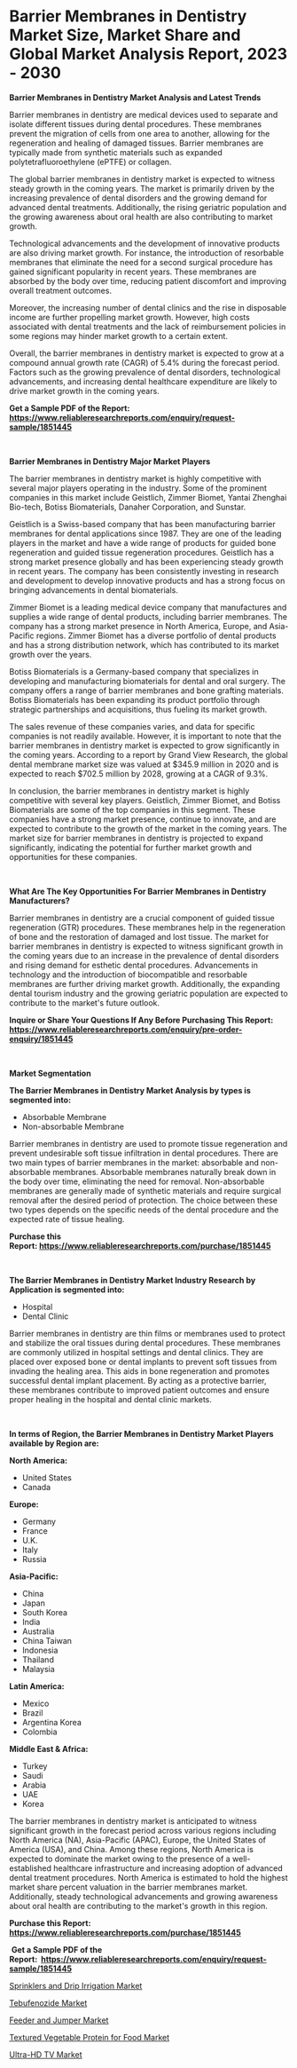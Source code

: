 <p><h1>Barrier Membranes in Dentistry Market Size, Market Share and Global Market Analysis Report, 2023 - 2030</h1></p><p><strong>Barrier Membranes in Dentistry Market Analysis and Latest Trends</strong></p>
<p><p>Barrier membranes in dentistry are medical devices used to separate and isolate different tissues during dental procedures. These membranes prevent the migration of cells from one area to another, allowing for the regeneration and healing of damaged tissues. Barrier membranes are typically made from synthetic materials such as expanded polytetrafluoroethylene (ePTFE) or collagen.</p><p>The global barrier membranes in dentistry market is expected to witness steady growth in the coming years. The market is primarily driven by the increasing prevalence of dental disorders and the growing demand for advanced dental treatments. Additionally, the rising geriatric population and the growing awareness about oral health are also contributing to market growth.</p><p>Technological advancements and the development of innovative products are also driving market growth. For instance, the introduction of resorbable membranes that eliminate the need for a second surgical procedure has gained significant popularity in recent years. These membranes are absorbed by the body over time, reducing patient discomfort and improving overall treatment outcomes.</p><p>Moreover, the increasing number of dental clinics and the rise in disposable income are further propelling market growth. However, high costs associated with dental treatments and the lack of reimbursement policies in some regions may hinder market growth to a certain extent.</p><p>Overall, the barrier membranes in dentistry market is expected to grow at a compound annual growth rate (CAGR) of 5.4% during the forecast period. Factors such as the growing prevalence of dental disorders, technological advancements, and increasing dental healthcare expenditure are likely to drive market growth in the coming years.</p></p>
<p><strong>Get a Sample PDF of the Report:&nbsp; <a href="https://www.reliableresearchreports.com/enquiry/request-sample/1851445">https://www.reliableresearchreports.com/enquiry/request-sample/1851445</a></strong></p>
<p>&nbsp;</p>
<p><strong>Barrier Membranes in Dentistry Major Market Players</strong></p>
<p><p>The barrier membranes in dentistry market is highly competitive with several major players operating in the industry. Some of the prominent companies in this market include Geistlich, Zimmer Biomet, Yantai Zhenghai Bio-tech, Botiss Biomaterials, Danaher Corporation, and Sunstar.</p><p>Geistlich is a Swiss-based company that has been manufacturing barrier membranes for dental applications since 1987. They are one of the leading players in the market and have a wide range of products for guided bone regeneration and guided tissue regeneration procedures. Geistlich has a strong market presence globally and has been experiencing steady growth in recent years. The company has been consistently investing in research and development to develop innovative products and has a strong focus on bringing advancements in dental biomaterials.</p><p>Zimmer Biomet is a leading medical device company that manufactures and supplies a wide range of dental products, including barrier membranes. The company has a strong market presence in North America, Europe, and Asia-Pacific regions. Zimmer Biomet has a diverse portfolio of dental products and has a strong distribution network, which has contributed to its market growth over the years.</p><p>Botiss Biomaterials is a Germany-based company that specializes in developing and manufacturing biomaterials for dental and oral surgery. The company offers a range of barrier membranes and bone grafting materials. Botiss Biomaterials has been expanding its product portfolio through strategic partnerships and acquisitions, thus fueling its market growth.</p><p>The sales revenue of these companies varies, and data for specific companies is not readily available. However, it is important to note that the barrier membranes in dentistry market is expected to grow significantly in the coming years. According to a report by Grand View Research, the global dental membrane market size was valued at $345.9 million in 2020 and is expected to reach $702.5 million by 2028, growing at a CAGR of 9.3%.</p><p>In conclusion, the barrier membranes in dentistry market is highly competitive with several key players. Geistlich, Zimmer Biomet, and Botiss Biomaterials are some of the top companies in this segment. These companies have a strong market presence, continue to innovate, and are expected to contribute to the growth of the market in the coming years. The market size for barrier membranes in dentistry is projected to expand significantly, indicating the potential for further market growth and opportunities for these companies.</p></p>
<p>&nbsp;</p>
<p><strong>What Are The Key Opportunities For Barrier Membranes in Dentistry Manufacturers?</strong></p>
<p><p>Barrier membranes in dentistry are a crucial component of guided tissue regeneration (GTR) procedures. These membranes help in the regeneration of bone and the restoration of damaged and lost tissue. The market for barrier membranes in dentistry is expected to witness significant growth in the coming years due to an increase in the prevalence of dental disorders and rising demand for esthetic dental procedures. Advancements in technology and the introduction of biocompatible and resorbable membranes are further driving market growth. Additionally, the expanding dental tourism industry and the growing geriatric population are expected to contribute to the market's future outlook.</p></p>
<p><strong>Inquire or Share Your Questions If Any Before Purchasing This Report: <a href="https://www.reliableresearchreports.com/enquiry/pre-order-enquiry/1851445">https://www.reliableresearchreports.com/enquiry/pre-order-enquiry/1851445</a></strong></p>
<p>&nbsp;</p>
<p><strong>Market Segmentation</strong></p>
<p><strong>The Barrier Membranes in Dentistry Market Analysis by types is segmented into:</strong></p>
<p><ul><li>Absorbable Membrane</li><li>Non-absorbable Membrane</li></ul></p>
<p><p>Barrier membranes in dentistry are used to promote tissue regeneration and prevent undesirable soft tissue infiltration in dental procedures. There are two main types of barrier membranes in the market: absorbable and non-absorbable membranes. Absorbable membranes naturally break down in the body over time, eliminating the need for removal. Non-absorbable membranes are generally made of synthetic materials and require surgical removal after the desired period of protection. The choice between these two types depends on the specific needs of the dental procedure and the expected rate of tissue healing.</p></p>
<p><strong>Purchase this Report:&nbsp;<a href="https://www.reliableresearchreports.com/purchase/1851445">https://www.reliableresearchreports.com/purchase/1851445</a></strong></p>
<p>&nbsp;</p>
<p><strong>The Barrier Membranes in Dentistry Market Industry Research by Application is segmented into:</strong></p>
<p><ul><li>Hospital</li><li>Dental Clinic</li></ul></p>
<p><p>Barrier membranes in dentistry are thin films or membranes used to protect and stabilize the oral tissues during dental procedures. These membranes are commonly utilized in hospital settings and dental clinics. They are placed over exposed bone or dental implants to prevent soft tissues from invading the healing area. This aids in bone regeneration and promotes successful dental implant placement. By acting as a protective barrier, these membranes contribute to improved patient outcomes and ensure proper healing in the hospital and dental clinic markets.</p></p>
<p>&nbsp;</p>
<p><strong>In terms of Region, the Barrier Membranes in Dentistry Market Players available by Region are:</strong></p>
<p>
    <p> <strong> North America: </strong>
        <ul>
            <li>United States</li>
            <li>Canada</li>
        </ul>
        </p> 
    <p> <strong> Europe: </strong>
        <ul>
            <li>Germany</li>
            <li>France</li>
            <li>U.K.</li>
            <li>Italy</li>
            <li>Russia</li>
        </ul>
        </p> 
    <p> <strong> Asia-Pacific: </strong>
        <ul>
            <li>China</li>
            <li>Japan</li>
            <li>South Korea</li>
            <li>India</li>
            <li>Australia</li>
            <li>China Taiwan</li>
            <li>Indonesia</li>
            <li>Thailand</li>
            <li>Malaysia</li>
        </ul>
        </p> 
    <p> <strong> Latin America: </strong>
        <ul>
            <li>Mexico</li>
            <li>Brazil</li>
            <li>Argentina Korea</li>
            <li>Colombia</li>
        </ul>
        </p> 
    <p> <strong> Middle East & Africa: </strong>
        <ul>
            <li>Turkey</li>
            <li>Saudi</li>
            <li>Arabia</li>
            <li>UAE</li>
            <li>Korea</li>
        </ul>
    </p>
    </p>
<p><p>The barrier membranes in dentistry market is anticipated to witness significant growth in the forecast period across various regions including North America (NA), Asia-Pacific (APAC), Europe, the United States of America (USA), and China. Among these regions, North America is expected to dominate the market owing to the presence of a well-established healthcare infrastructure and increasing adoption of advanced dental treatment procedures. North America is estimated to hold the highest market share percent valuation in the barrier membranes market. Additionally, steady technological advancements and growing awareness about oral health are contributing to the market's growth in this region.</p></p>
<p><strong>Purchase this Report: <a href="https://www.reliableresearchreports.com/purchase/1851445">https://www.reliableresearchreports.com/purchase/1851445</a></strong></p>
<p>&nbsp;<strong>Get a Sample PDF of the Report:&nbsp;&nbsp;<a href="https://www.reliableresearchreports.com/enquiry/request-sample/1851445">https://www.reliableresearchreports.com/enquiry/request-sample/1851445</a></strong></p>
<p><strong></strong></p>
<p><p><a href="https://medium.com/@candaceking17/sprinklers-and-drip-irrigation-market-size-reveals-the-best-marketing-channels-in-global-industry-72e4a6df1273">Sprinklers and Drip Irrigation Market</a></p><p><a href="https://www.linkedin.com/pulse/tebufenozide-market-size-share-amp-trends-analysis-report-application-lmzdc/">Tebufenozide Market</a></p><p><a href="https://www.linkedin.com/pulse/feeder-jumper-market-challenges-opportunities-growth-drivers/">Feeder and Jumper Market</a></p><p><a href="https://www.linkedin.com/pulse/decoding-textured-vegetable-protein-food-market-deep/">Textured Vegetable Protein for Food Market</a></p><p><a href="https://medium.com/@tiannathiel2023/ultra-hd-tv-market-research-report-its-history-and-forecast-2023-to-2030-65d57807ccf7">Ultra-HD TV Market</a></p></p>
